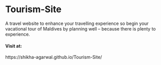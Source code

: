 # Tourism-Site
A travel website to enhance your travelling experience so begin your vacational tour of Maldives by planning well – because there is plenty to experience.
<h4>Visit at:</h4>
https://shikha-agarwal.github.io/Tourism-Site/

